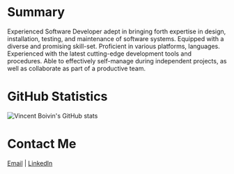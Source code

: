 # Summary
Experienced Software Developer adept in bringing forth expertise in design, installation, testing, and maintenance of software systems. Equipped with a diverse and promising skill-set. Proficient in various platforms, languages. Experienced with the latest cutting-edge development tools and procedures. Able to effectively self-manage during independent projects, as well as collaborate as part of a productive team.

# GitHub Statistics
![Vincent Boivin's GitHub stats](https://github-readme-stats.vercel.app/api?username=vboivin&show_icons=true&count_private=true&theme=tokyonight)

# Contact Me
[Email](mailto:career@vincentboivin.ca) | [LinkedIn](https://linkedin.com/in/vincentboivinmtl)
